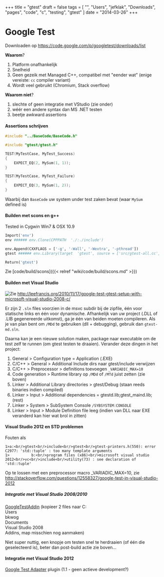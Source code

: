 +++
title = "gtest"
draft = false
tags = [
    "",
    "Users",
    "jefklak",
    "Downloads",
    "pages",
    "code",
    "c",
    "testing",
    "gtest"
]
date = "2014-03-26"
+++
# Google Test 

Downloaden op https://code.google.com/p/googletest/downloads/list

**Waarom**?

  1. Platform onafhankelijk
  2. Snelheid
  3. Geen gezeik met Managed C++, compatibel met "eender wat" (enige vereiste: `cc` compiler variant)
  4. Wordt veel gebruikt (Chromium, Stack overflow)

**Waarom niet**?

  1. slechte of geen integratie met VStudio (zie onder)
  2. wéér een andere syntax dan MS .NET testen
  3. beetje awkward assertions

#### Assertions schrijven 

```c
#include "../BaseCode/BaseCode.h"

#include "gtest/gtest.h"

TEST(MyTestCase, MyTest_Success)
{
    EXPECT_EQ(2, MySum(1, 1));
}

TEST(MyTestCase, MyTest_Failure)
{
    EXPECT_EQ(3, MySum(1, 2));
}
```

Waarbij dan `BaseCode` uw system under test zaken bevat (waar `MySum` defined is)

#### Builden met scons en g++ 

Tested in Cygwin Win7 & OSX 10.9

```python
Import('env')
env ###### env.Clone(CPPPATH  './:./include')

env.Append(CXXFLAGS = ['-g', '-Wall', '-Wextra', '-pthread'])
gtest ###### env.Library(target  'gtest', source = ['src/gtest-all.cc', 'src/gtest_main.cc'])

Return('gtest')
```

Zie [code/build/scons]({{< relref "wiki/code/build/scons.md" >}})

#### Builden met Visual Studio 

<img style='float: left;' src='/img//code/c/testing/screenshot.png|'>

Zie http://leefrancis.org/2010/11/17/google-test-gtest-setup-with-microsoft-visual-studio-2008-c/

Er zijn 2 `.sln` files voorzien in de msvc subdir bij de zipfile, één voor statische links en één voor dynamische. Afhankelijk van uw project (.DLL of .LIB gegenereerde uitkomst), ga je één van beiden moeten compileren. Als je van plan bent om `/MDd` te gebruiken (dll + debugging), gebruik dan `gtest-md.sln`. 

Daarna kan je een nieuwe solution maken, package naar executable om de test zelf te runnen (om gtest testen te draaien). Verander deze dingen in het project:

  1. General > Configuration type  = Application (.EXE)
  2. C/C++ > General > Additional Include dirs naar gtest/include verwijzen
  3. C/C++ > Preprocessor > definitions toevoegen `_VARIADIC_MAX=10`
  4. Code generation > Runtime library op `/MDd` of `/MTd` juist zetten (zie boven)
  5. Linker > Additional Library directories > gtest/Debug (staan reeds binaries indien compiled)
  6. Linker > Input > Additional dependencies = gtestd.lib;gtest_maind.lib;(rest)
  7. Linker > System > SubSystem Console `/SYBSYSTEM:CONSOLE`
  8. Linker > Input > Module Definition file leeg (indien van DLL naar EXE veranderd kan hier wat brol in zitten)

#### Visual Studio 2012 en STD problemen 

Fouten als 

```
1>a:<br/>gtest<br/>include<br/>gtest<br/>gtest-printers.h(550): error C2977: 'std::tuple' : too many template arguments
1>          b:<br/>program files (x86)<br/>microsoft visual studio 2012<br/>vc<br/>include<br/>utility(73) : see declaration of 'std::tuple'
```

Op te lossen met een preprocessor macro _VARIADIC_MAX=10, zie http://stackoverflow.com/questions/12558327/google-test-in-visual-studio-2012

##### Integratie met Visual Studio 2008/2010 

[GoogleTestAddin](http://googletestaddin.codeplex.com/documentation) (kopieer 2 files naar C:<br/>Users<br/>bkwog<br/>Documents<br/>Visual Studio 2008<br/>Addins, map misschien nog aanmaken)

Niet super nuttig, een knopje om testen snel te herdraaien (of één die geselecteerd is), beter dan post-build actie zie boven... 

#### Integratie met Visual Studio 2012 

[Google Test Adapter](http://visualstudiogallery.msdn.microsoft.com/f00c0f72-ac71-4c80-bf8b-6fe381548031) plugin (1.1 - geen actieve development?)